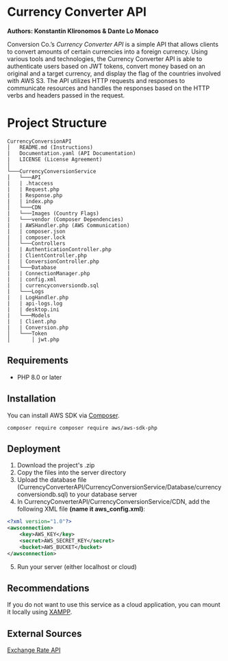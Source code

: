 # Currency Converter API
**Authors: Konstantin Klironomos & Dante Lo Monaco**

Conversion Co.’s _Currency Converter API_ is a simple API that allows clients to convert amounts of certain currencies into a foreign currency. Using various tools and technologies, the Currency Converter API is able to authenticate users based on JWT tokens, convert money based on an original and a target currency, and display the flag of the countries involved with AWS S3. The API utilizes HTTP requests and responses to communicate resources and handles the responses based on the HTTP verbs and headers passed in the request.

# Project Structure

```
CurrencyConversionAPI
│   README.md (Instructions)
|   Documentation.yaml (API Documentation)
|   LICENSE (License Agreement)
│	
└───CurrencyConversionService
│   └───API
|	| .htaccess
|	| Request.php
|	| Response.php
|	| index.php
│   └───CDN
|	└───Images (Country Flags)
|	└───vendor (Composer Dependencies)
|	| AWSHandler.php (AWS Communication)
|	| composer.json
|	| composer.lock
│   └───Controllers
|	| AuthenticationController.php
|	| ClientController.php
|	| ConversionController.php
|   └───Database
|	| ConnectionManager.php
|	| config.xml
|	| currencyconversiondb.sql
|   └───Logs
|	| LogHandler.php
|	| api-logs.log
|	| desktop.ini
|   └───Models
|	| Client.php
|	| Conversion.php
│   └───Token
│       │ jwt.php
```

## Requirements

- PHP 8.0 or later

## Installation

You can install AWS SDK via  [Composer](http://getcomposer.org/).
```
composer require composer require aws/aws-sdk-php
```

## Deployment

1. Download the project's .zip
2. Copy the files into the server directory
3. Upload the database file (CurrencyConverterAPI/CurrencyConversionService/Database/currencyconversiondb.sql) to your database server
4. In CurrencyConverterAPI/CurrencyConversionService/CDN, add the following XML file **(name it aws_config.xml)**: 
```xml
<?xml version="1.0"?>  
<awsconnection> 
	<key>AWS_KEY</key>  
	<secret>AWS_SECRET_KEY</secret>  
	<bucket>AWS_BUCKET</bucket>  
</awsconnection>
```
5. Run your server (either localhost or cloud)

## Recommendations

If you do not want to use this service as a cloud application, you can mount it locally using [XAMPP](apachefriends.org/index.html).

## External Sources

[Exchange Rate API](https://exchangeratesapi.io/)
